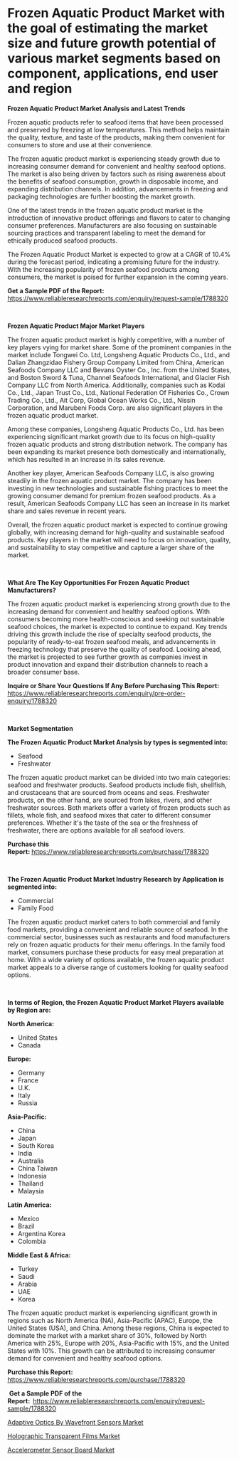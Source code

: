 <p><h1>Frozen Aquatic Product Market with the goal of estimating the market size and future growth potential of various market segments based on component, applications, end user and region</h1></p><p><strong>Frozen Aquatic Product Market Analysis and Latest Trends</strong></p>
<p><p>Frozen aquatic products refer to seafood items that have been processed and preserved by freezing at low temperatures. This method helps maintain the quality, texture, and taste of the products, making them convenient for consumers to store and use at their convenience.</p><p>The frozen aquatic product market is experiencing steady growth due to increasing consumer demand for convenient and healthy seafood options. The market is also being driven by factors such as rising awareness about the benefits of seafood consumption, growth in disposable income, and expanding distribution channels. In addition, advancements in freezing and packaging technologies are further boosting the market growth.</p><p>One of the latest trends in the frozen aquatic product market is the introduction of innovative product offerings and flavors to cater to changing consumer preferences. Manufacturers are also focusing on sustainable sourcing practices and transparent labeling to meet the demand for ethically produced seafood products.</p><p>The Frozen Aquatic Product Market is expected to grow at a CAGR of 10.4% during the forecast period, indicating a promising future for the industry. With the increasing popularity of frozen seafood products among consumers, the market is poised for further expansion in the coming years.</p></p>
<p><strong>Get a Sample PDF of the Report:&nbsp;</strong> <a href="https://www.reliableresearchreports.com/enquiry/request-sample/1788320">https://www.reliableresearchreports.com/enquiry/request-sample/1788320</a></p>
<p>&nbsp;</p>
<p><strong>Frozen Aquatic Product Major Market Players</strong></p>
<p><p>The frozen aquatic product market is highly competitive, with a number of key players vying for market share. Some of the prominent companies in the market include Tongwei Co. Ltd, Longsheng Aquatic Products Co., Ltd., and Dalian Zhangzidao Fishery Group Company Limited from China, American Seafoods Company LLC and Bevans Oyster Co., Inc. from the United States, and Boston Sword & Tuna, Channel Seafoods International, and Glacier Fish Company LLC from North America. Additionally, companies such as Kodai Co., Ltd., Japan Trust Co., Ltd., National Federation Of Fisheries Co., Crown Trading Co., Ltd., Ait Corp, Global Ocean Works Co., Ltd., Nissin Corporation, and Marubeni Foods Corp. are also significant players in the frozen aquatic product market.</p><p>Among these companies, Longsheng Aquatic Products Co., Ltd. has been experiencing significant market growth due to its focus on high-quality frozen aquatic products and strong distribution network. The company has been expanding its market presence both domestically and internationally, which has resulted in an increase in its sales revenue.</p><p>Another key player, American Seafoods Company LLC, is also growing steadily in the frozen aquatic product market. The company has been investing in new technologies and sustainable fishing practices to meet the growing consumer demand for premium frozen seafood products. As a result, American Seafoods Company LLC has seen an increase in its market share and sales revenue in recent years.</p><p>Overall, the frozen aquatic product market is expected to continue growing globally, with increasing demand for high-quality and sustainable seafood products. Key players in the market will need to focus on innovation, quality, and sustainability to stay competitive and capture a larger share of the market.</p></p>
<p>&nbsp;</p>
<p><strong>What Are The Key Opportunities For Frozen Aquatic Product Manufacturers?</strong></p>
<p><p>The frozen aquatic product market is experiencing strong growth due to the increasing demand for convenient and healthy seafood options. With consumers becoming more health-conscious and seeking out sustainable seafood choices, the market is expected to continue to expand. Key trends driving this growth include the rise of specialty seafood products, the popularity of ready-to-eat frozen seafood meals, and advancements in freezing technology that preserve the quality of seafood. Looking ahead, the market is projected to see further growth as companies invest in product innovation and expand their distribution channels to reach a broader consumer base.</p></p>
<p><strong>Inquire or Share Your Questions If Any Before Purchasing This Report:</strong> <a href="https://www.reliableresearchreports.com/enquiry/pre-order-enquiry/1788320">https://www.reliableresearchreports.com/enquiry/pre-order-enquiry/1788320</a></p>
<p>&nbsp;</p>
<p><strong>Market Segmentation</strong></p>
<p><strong>The Frozen Aquatic Product Market Analysis by types is segmented into:</strong></p>
<p><ul><li>Seafood</li><li>Freshwater</li></ul></p>
<p><p>The frozen aquatic product market can be divided into two main categories: seafood and freshwater products. Seafood products include fish, shellfish, and crustaceans that are sourced from oceans and seas. Freshwater products, on the other hand, are sourced from lakes, rivers, and other freshwater sources. Both markets offer a variety of frozen products such as fillets, whole fish, and seafood mixes that cater to different consumer preferences. Whether it's the taste of the sea or the freshness of freshwater, there are options available for all seafood lovers.</p></p>
<p><strong>Purchase this Report:&nbsp;</strong><a href="https://www.reliableresearchreports.com/purchase/1788320">https://www.reliableresearchreports.com/purchase/1788320</a></p>
<p>&nbsp;</p>
<p><strong>The Frozen Aquatic Product Market Industry Research by Application is segmented into:</strong></p>
<p><ul><li>Commercial</li><li>Family Food</li></ul></p>
<p><p>The frozen aquatic product market caters to both commercial and family food markets, providing a convenient and reliable source of seafood. In the commercial sector, businesses such as restaurants and food manufacturers rely on frozen aquatic products for their menu offerings. In the family food market, consumers purchase these products for easy meal preparation at home. With a wide variety of options available, the frozen aquatic product market appeals to a diverse range of customers looking for quality seafood options.</p></p>
<p>&nbsp;</p>
<p><strong>In terms of Region, the Frozen Aquatic Product Market Players available by Region are:</strong></p>
<p>
    <p> <strong> North America: </strong>
        <ul>
            <li>United States</li>
            <li>Canada</li>
        </ul>
        </p> 
    <p> <strong> Europe: </strong>
        <ul>
            <li>Germany</li>
            <li>France</li>
            <li>U.K.</li>
            <li>Italy</li>
            <li>Russia</li>
        </ul>
        </p> 
    <p> <strong> Asia-Pacific: </strong>
        <ul>
            <li>China</li>
            <li>Japan</li>
            <li>South Korea</li>
            <li>India</li>
            <li>Australia</li>
            <li>China Taiwan</li>
            <li>Indonesia</li>
            <li>Thailand</li>
            <li>Malaysia</li>
        </ul>
        </p> 
    <p> <strong> Latin America: </strong>
        <ul>
            <li>Mexico</li>
            <li>Brazil</li>
            <li>Argentina Korea</li>
            <li>Colombia</li>
        </ul>
        </p> 
    <p> <strong> Middle East & Africa: </strong>
        <ul>
            <li>Turkey</li>
            <li>Saudi</li>
            <li>Arabia</li>
            <li>UAE</li>
            <li>Korea</li>
        </ul>
    </p>
    </p>
<p><p>The frozen aquatic product market is experiencing significant growth in regions such as North America (NA), Asia-Pacific (APAC), Europe, the United States (USA), and China. Among these regions, China is expected to dominate the market with a market share of 30%, followed by North America with 25%, Europe with 20%, Asia-Pacific with 15%, and the United States with 10%. This growth can be attributed to increasing consumer demand for convenient and healthy seafood options.</p></p>
<p><strong>Purchase this Report: </strong><a href="https://www.reliableresearchreports.com/purchase/1788320">https://www.reliableresearchreports.com/purchase/1788320</a></p>
<p>&nbsp;<strong>Get a Sample PDF of the Report:&nbsp;&nbsp;</strong><a href="https://www.reliableresearchreports.com/enquiry/request-sample/1788320">https://www.reliableresearchreports.com/enquiry/request-sample/1788320</a></p>
<p><strong></strong></p>
<p><p><a href="https://view.publitas.com/reportprime-1/adaptive-optics-by-wavefront-sensors-market-size-and-growth-market-segmentation-regional-and-country-breakdowns-and-market-trends-for-period-from-2024-2031/">Adaptive Optics By Wavefront Sensors Market</a></p><p><a href="https://view.publitas.com/reportprime-1/holographic-transparent-films-market-size-evaluating-its-market-trends-growth-and-projections-2024-2031/">Holographic Transparent Films Market</a></p><p><a href="https://view.publitas.com/reportprime-1/accelerometer-sensor-board-market-a-comprehensive-report-of-its-market-share-growth-trends-2024-2031/">Accelerometer Sensor Board Market</a></p></p>